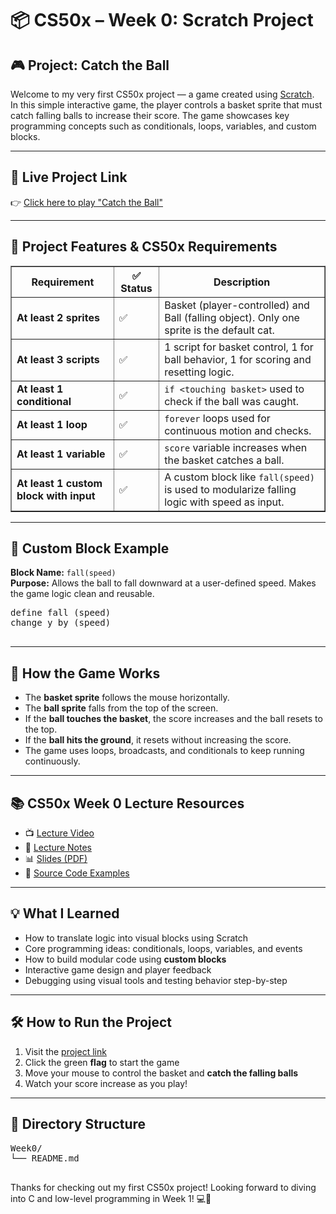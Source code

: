 <!DOCTYPE html>
<html lang="en">
<head>
  <meta charset="UTF-8">
</head>
<body>

  <h1>📦 CS50x – Week 0: Scratch Project</h1>

  <h2>🎮 Project: Catch the Ball</h2>
  <p>
    Welcome to my very first CS50x project — a game created using <a href="https://scratch.mit.edu/" target="_blank">Scratch</a>.<br>
    In this simple interactive game, the player controls a basket sprite that must catch falling balls to increase their score.
    The game showcases key programming concepts such as conditionals, loops, variables, and custom blocks.
  </p>

  <hr>

  <h2>🔗 Live Project Link</h2>
  <p>👉 <a href="https://scratch.mit.edu/projects/1198601717" target="_blank">Click here to play "Catch the Ball"</a></p>

  <hr>

  <h2>🧠 Project Features & CS50x Requirements</h2>
  <table border="1" cellspacing="0" cellpadding="8">
    <tr>
      <th>Requirement</th>
      <th>✅ Status</th>
      <th>Description</th>
    </tr>
    <tr>
      <td><strong>At least 2 sprites</strong></td>
      <td>✅</td>
      <td>Basket (player-controlled) and Ball (falling object). Only one sprite is the default cat.</td>
    </tr>
    <tr>
      <td><strong>At least 3 scripts</strong></td>
      <td>✅</td>
      <td>1 script for basket control, 1 for ball behavior, 1 for scoring and resetting logic.</td>
    </tr>
    <tr>
      <td><strong>At least 1 conditional</strong></td>
      <td>✅</td>
      <td><code>if &lt;touching basket&gt;</code> used to check if the ball was caught.</td>
    </tr>
    <tr>
      <td><strong>At least 1 loop</strong></td>
      <td>✅</td>
      <td><code>forever</code> loops used for continuous motion and checks.</td>
    </tr>
    <tr>
      <td><strong>At least 1 variable</strong></td>
      <td>✅</td>
      <td><code>score</code> variable increases when the basket catches a ball.</td>
    </tr>
    <tr>
      <td><strong>At least 1 custom block with input</strong></td>
      <td>✅</td>
      <td>A custom block like <code>fall(speed)</code> is used to modularize falling logic with speed as input.</td>
    </tr>
  </table>

  <hr>

  <h2>🧩 Custom Block Example</h2>
  <p><strong>Block Name:</strong> <code>fall(speed)</code><br>
  <strong>Purpose:</strong> Allows the ball to fall downward at a user-defined speed. Makes the game logic clean and reusable.</p>

  <pre>
define fall (speed)
change y by (speed)
  </pre>

  <hr>

  <h2>🧪 How the Game Works</h2>
  <ul>
    <li>The <strong>basket sprite</strong> follows the mouse horizontally.</li>
    <li>The <strong>ball sprite</strong> falls from the top of the screen.</li>
    <li>If the <strong>ball touches the basket</strong>, the score increases and the ball resets to the top.</li>
    <li>If the <strong>ball hits the ground</strong>, it resets without increasing the score.</li>
    <li>The game uses loops, broadcasts, and conditionals to keep running continuously.</li>
  </ul>

  <hr>

  <h2>📚 CS50x Week 0 Lecture Resources</h2>
  <ul>
    <li>📺 <a href="https://cs50.harvard.edu/x/2025/weeks/0/" target="_blank">Lecture Video</a></li>
    <li>📝 <a href="https://cs50.harvard.edu/x/2025/notes/0/" target="_blank">Lecture Notes</a></li>
    <li>📊 <a href="https://cdn.cs50.net/2024/fall/lectures/0/lecture0.pdf" target="_blank">Slides (PDF)</a></li>
    <li>💾 <a href="https://cdn.cs50.net/2024/fall/lectures/0/src0.zip" target="_blank">Source Code Examples</a></li>
  </ul>

  <hr>

  <h2>💡 What I Learned</h2>
  <ul>
    <li>How to translate logic into visual blocks using Scratch</li>
    <li>Core programming ideas: conditionals, loops, variables, and events</li>
    <li>How to build modular code using <strong>custom blocks</strong></li>
    <li>Interactive game design and player feedback</li>
    <li>Debugging using visual tools and testing behavior step-by-step</li>
  </ul>

  <hr>

  <h2>🛠️ How to Run the Project</h2>
  <ol>
    <li>Visit the <a href="https://scratch.mit.edu/projects/1198601717" target="_blank">project link</a></li>
    <li>Click the green <strong>flag</strong> to start the game</li>
    <li>Move your mouse to control the basket and <strong>catch the falling balls</strong></li>
    <li>Watch your score increase as you play!</li>
  </ol>

  <hr>

  <h2>📁 Directory Structure</h2>
  <pre>
Week0/
└── README.md
  </pre>

  <p>Thanks for checking out my first CS50x project! Looking forward to diving into C and low-level programming in Week 1! 💻🚀</p>

</body>
</html>
